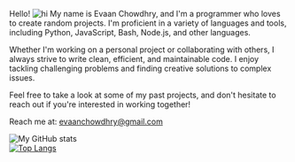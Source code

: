 Hello! ![hi](https://user-images.githubusercontent.com/18350557/176309783-0785949b-9127-417c-8b55-ab5a4333674e.gif)
My name is Evaan Chowdhry, and I'm a programmer who loves to create random projects. I'm proficient in a variety of languages and tools, including Python, JavaScript, Bash, Node.js, and other languages.

Whether I'm working on a personal project or collaborating with others, I always strive to write clean, efficient, and maintainable code. I enjoy tackling challenging problems and finding creative solutions to complex issues.

Feel free to take a look at some of my past projects, and don't hesitate to reach out if you're interested in working together!

Reach me at: evaanchowdhry@gmail.com

![My GitHub stats](https://github-readme-stats.vercel.app/api?username=Phantom8015&show_icons=true&theme=gradient)  
[![Top Langs](https://github-readme-stats.vercel.app/api/top-langs/?username=Phantom8015&size_weight=0.5&count_weight=0.5&theme=gradient)](https://github.com/Phantom8015)  
